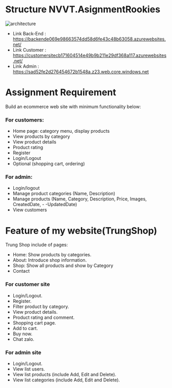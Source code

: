 # Structure NVVT.AsignmentRookies

![architecture](https://user-images.githubusercontent.com/58099804/113654712-9b676b00-96c2-11eb-9133-a2c2f2df7bed.png)
- Link Back-End : https://backende069e98663574dd58d6fe43c48b63058.azurewebsites.net/
- Link Customer : https://customersitecb171604514e49b9b211e29df368a117.azurewebsites.net/
- Link Admin : https://sad52fe2d276454672b1548a.z23.web.core.windows.net
# Assignment Requirement

Build an ecommerce web site with minimum functionality below:

### [](https://github.com/#for-customers)For customers:

-   Home page: category menu, display products
-   View products by category
-   View product details
-   Product rating
-   Register
-   Login/Logout
-   Optional (shopping cart, ordering)

### [](https://github.com/#for-admin)For admin:

-   Login/logout
-   Manage product categories (Name, Description)
-   Manage products (Name, Category, Description, Price, Images, CreatedDate, - -UpdatedDate)
-   View customers

# [](https://github.com/)Feature of my website(TrungShop)

Trung Shop include of pages:

-   Home: Show products by categories.
-   About: Introduce shop information.
-   Shop: Show all products and show by Category
- Contact 

### [](https://github.com/)For customer site

-   Login/Logout.
-   Register.
-   Filter product by category.
-   View product details.
-   Product rating and comment.
-   Shopping cart page.
-   Add to cart.
-   Buy now.
-   Chat zalo.

### [](https://github.com/)For admin site

-   Login/Logout.
-   View list users.
-   View list products (include Add, Edit and Delete).
-   View list categories (include Add, Edit and Delete).
